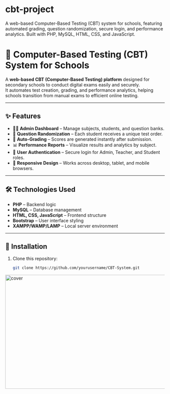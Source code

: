 # cbt-project
A web-based Computer-Based Testing (CBT) system for schools, featuring automated grading, question randomization, secure login, and performance analytics. Built with PHP, MySQL, HTML, CSS, and JavaScript.
# 🧠 Computer-Based Testing (CBT) System for Schools

A **web-based CBT (Computer-Based Testing) platform** designed for secondary schools to conduct digital exams easily and securely.  
It automates test creation, grading, and performance analytics, helping schools transition from manual exams to efficient online testing.

---

## ✨ Features

- 🧑‍🏫 **Admin Dashboard** – Manage subjects, students, and question banks.
- 🎯 **Question Randomization** – Each student receives a unique test order.
- 🧮 **Auto-Grading** – Scores are generated instantly after submission.
- 📊 **Performance Reports** – Visualize results and analytics by subject.
- 🔐 **User Authentication** – Secure login for Admin, Teacher, and Student roles.
- 📱 **Responsive Design** – Works across desktop, tablet, and mobile browsers.

---

## 🛠️ Technologies Used

- **PHP** – Backend logic  
- **MySQL** – Database management  
- **HTML, CSS, JavaScript** – Frontend structure  
- **Bootstrap** – User interface styling  
- **XAMPP/WAMP/LAMP** – Local server environment  

---

## 🚀 Installation

1. Clone this repository:
   ```bash
   git clone https://github.com/yourusername/CBT-System.git
<img width="714" height="360" alt="cover" src="https://github.com/user-attachments/assets/6c351f15-aa28-45a6-b2c6-49ef1cc1803d" />

